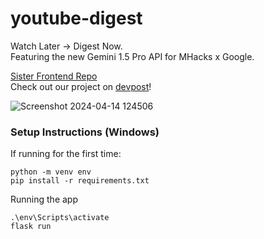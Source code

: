 # youtube-digest
Watch Later → Digest Now. \
Featuring the new Gemini 1.5 Pro API for MHacks x Google. 

[Sister Frontend Repo](https://github.com/azhang315/youtube-digest-client) \
Check out our project on [devpost](https://devpost.com/software/youtube-digest-companion)!

![Screenshot 2024-04-14 124506](https://github.com/ogao9/youtube-digest/assets/71990565/6dcea1b1-62e4-4eab-accc-b7036608b470)


### Setup Instructions (Windows)
If running for the first time: 
```
python -m venv env
pip install -r requirements.txt
```

Running the app
```
.\env\Scripts\activate
flask run
```

